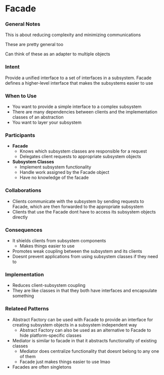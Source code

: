 # Facade

### General Notes

This is about reducing complexity and minimizing communications

These are pretty general too

Can think of these as an adapter to multiple objects

### Intent

Provide a unified interface to a set of interfaces in a subsystem. Facade defines a higher-level interface that makes the subsystems easier to use

### When to Use

* You want to provide a simple interface to a complex subsystem
* There are many dependencies between clients and the implementation classes of an abstraction
* You want to layer your subsystem

### Participants

* **Facade**
  * Knows which subsystem classes are responsible for a request
  * Delegates client requests to appropriate subsystem objects
* **Subsystem Classes**
  * Implement subsystem functionality
  * Handle work assigned by the Facade object
  * Have no knowledge of the facade

### Collaborations

* Clients communicate with the subsystem by sending requests to Facade, which are then forwarded to the appropriate subsystem
* Clients that use the Facade dont have to access its subsystem objects directly

### Consequences

* It shields clients from subsystem components
  * Makes things easier to use
* Promotes weak coupling between the subsystem and its clients
* Doesnt prevent applications from using subsystem classes if they need to

### Implementation

* Reduces client-subsystem coupling
* They are like classes in that they both have interfaces and encapsulate something

### Relateed Patterns

* Abstract Factory can be used with Facade to provide an interface for creating subsystem objects in a subsystem independent way
  * Abstract Factory can also be used as an alternative to Facade to hide platform-specific classes
* Mediator is similar to facade in that it abstracts functionality of existing classes
  * Mediator does centralize functionality that doesnt belong to any one of them
  * Facade just makes things easier to use lmao
* Facades are often singletons
